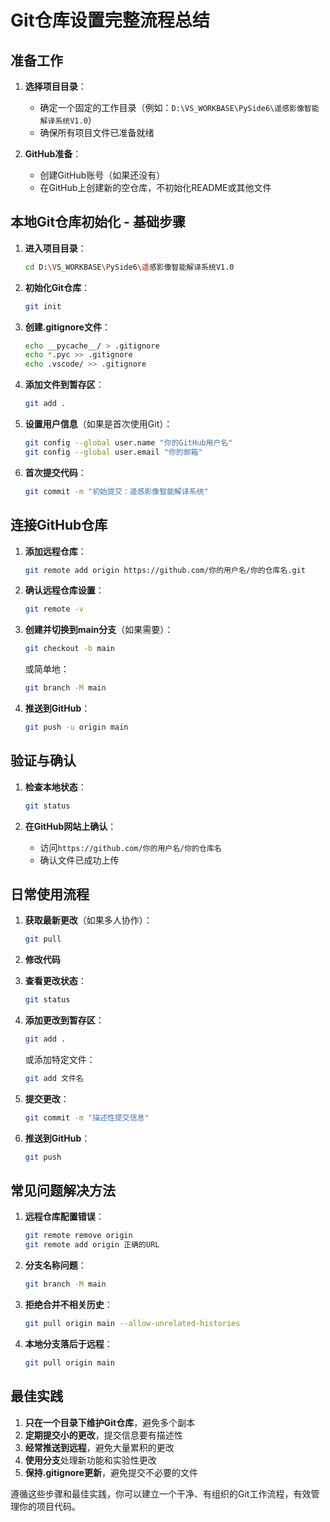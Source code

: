 # Git仓库设置完整流程总结

## 准备工作

1. **选择项目目录**：
   - 确定一个固定的工作目录（例如：`D:\VS_WORKBASE\PySide6\遥感影像智能解译系统V1.0`）
   - 确保所有项目文件已准备就绪

2. **GitHub准备**：
   - 创建GitHub账号（如果还没有）
   - 在GitHub上创建新的空仓库，不初始化README或其他文件

## 本地Git仓库初始化 - 基础步骤

1. **进入项目目录**：
   ```bash
   cd D:\VS_WORKBASE\PySide6\遥感影像智能解译系统V1.0
   ```

2. **初始化Git仓库**：
   ```bash
   git init
   ```

3. **创建.gitignore文件**：
   ```bash
   echo __pycache__/ > .gitignore
   echo *.pyc >> .gitignore
   echo .vscode/ >> .gitignore
   ```

4. **添加文件到暂存区**：
   ```bash
   git add .
   ```

5. **设置用户信息**（如果是首次使用Git）：
   ```bash
   git config --global user.name "你的GitHub用户名"
   git config --global user.email "你的邮箱"
   ```

6. **首次提交代码**：
   ```bash
   git commit -m "初始提交：遥感影像智能解译系统"
   ```

## 连接GitHub仓库

1. **添加远程仓库**：
   ```bash
   git remote add origin https://github.com/你的用户名/你的仓库名.git
   ```

2. **确认远程仓库设置**：
   ```bash
   git remote -v
   ```

3. **创建并切换到main分支**（如果需要）：
   ```bash
   git checkout -b main
   ```
   或简单地：
   ```bash
   git branch -M main
   ```

4. **推送到GitHub**：
   ```bash
   git push -u origin main
   ```

## 验证与确认

1. **检查本地状态**：
   ```bash
   git status
   ```

2. **在GitHub网站上确认**：
   - 访问`https://github.com/你的用户名/你的仓库名`
   - 确认文件已成功上传

## 日常使用流程

1. **获取最新更改**（如果多人协作）：
   ```bash
   git pull
   ```

2. **修改代码**

3. **查看更改状态**：
   ```bash
   git status
   ```

4. **添加更改到暂存区**：
   ```bash
   git add .
   ```
   或添加特定文件：
   ```bash
   git add 文件名
   ```

5. **提交更改**：
   ```bash
   git commit -m "描述性提交信息"
   ```

6. **推送到GitHub**：
   ```bash
   git push
   ```

## 常见问题解决方法

1. **远程仓库配置错误**：
   ```bash
   git remote remove origin
   git remote add origin 正确的URL
   ```

2. **分支名称问题**：
   ```bash
   git branch -M main
   ```

3. **拒绝合并不相关历史**：
   ```bash
   git pull origin main --allow-unrelated-histories
   ```

4. **本地分支落后于远程**：
   ```bash
   git pull origin main
   ```

## 最佳实践

1. **只在一个目录下维护Git仓库**，避免多个副本
2. **定期提交小的更改**，提交信息要有描述性
3. **经常推送到远程**，避免大量累积的更改
4. **使用分支**处理新功能和实验性更改
5. **保持.gitignore更新**，避免提交不必要的文件

遵循这些步骤和最佳实践，你可以建立一个干净、有组织的Git工作流程，有效管理你的项目代码。 